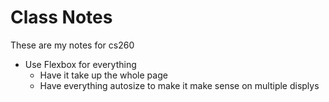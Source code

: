 # Class Notes

These are my notes for cs260

- Use Flexbox for everything
    - Have it take up the whole page
    - Have everything autosize to make it make sense on multiple displys
